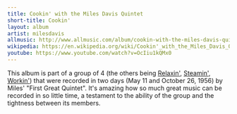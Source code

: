 ```yaml
---
title: Cookin' with the Miles Davis Quintet
short-title: Cookin'
layout: album
artist: milesdavis
allmusic: http://www.allmusic.com/album/cookin-with-the-miles-davis-quintet-mw0000649470
wikipedia: https://en.wikipedia.org/wiki/Cookin'_with_the_Miles_Davis_Quintet
youtube: https://www.youtube.com/watch?v=OcIiu1kQMx0
---
```


This album is part of a group of 4 (the others being [Relaxin'](https://en.wikipedia.org/wiki/Relaxin'_with_the_Miles_Davis_Quintet), [Steamin'](https://en.wikipedia.org/wiki/Steamin'_with_the_Miles_Davis_Quintet), [Workin'](https://en.wikipedia.org/wiki/Workin'_with_the_Miles_Davis_Quintet)) that were recorded in two days (May 11 and October 26, 1956) by Miles' "First Great Quintet". It's amazing how so much great music can be recorded in so little time, a testament to the ability of the group and the tightness between its members.
